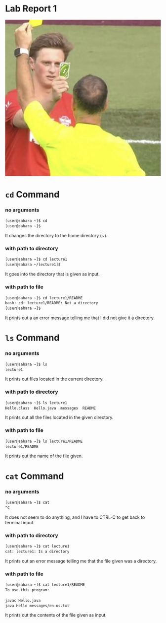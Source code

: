 # Lab Report 1
![image](lab1.jpg)
# `cd` Command
### no arguments
```bash
[user@sahara ~]$ cd
[user@sahara ~]$
```
It changes the directory to the home directory (~).
### with path to directory
```bash
[user@sahara ~]$ cd lecture1
[user@sahara ~/lecture1]$ 
```
It goes into the directory that is given as input.
### with path to file
```bash
[user@sahara ~]$ cd lecture1/README
bash: cd: lecture1/README: Not a directory
[user@sahara ~]$ 
```
It prints out a an error message telling me that I did not give it a directory.

# `ls` Command
### no arguments
```bash
[user@sahara ~]$ ls
lecture1
```
It prints out files located in the current directory.

### with path to directory
```bash
[user@sahara ~]$ ls lecture1
Hello.class  Hello.java  messages  README
```
It prints out all the files located in the given directory.

### with path to file
```bash
[user@sahara ~]$ ls lecture1/README
lecture1/README
```
It prints out the name of the file given.

# `cat` Command

### no arguments
```bash
[user@sahara ~]$ cat
^C
```
It does not seem to do anything, and I have to CTRL-C to get back to terminal input.

### with path to directory
```bash
[user@sahara ~]$ cat lecture1
cat: lecture1: Is a directory
```
It prints out an error message telling me that the file given was a directory.

### with path to file
```bash
[user@sahara ~]$ cat lecture1/README
To use this program:

javac Hello.java
java Hello messages/en-us.txt
```
It prints out the contents of the file given as input.
